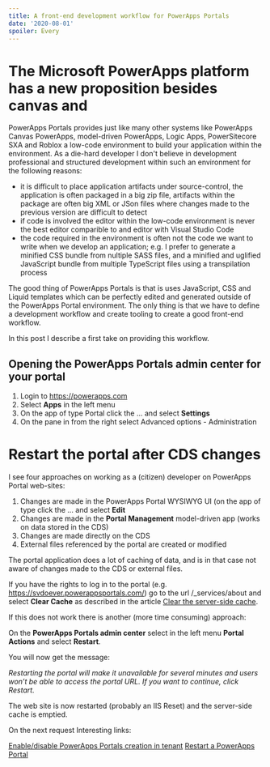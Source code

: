 ```yaml
---
title: A front-end development workflow for PowerApps Portals
date: '2020-08-01'
spoiler: Every   
---
```


# The Microsoft PowerApps platform has a new proposition besides canvas and 

PowerApps Portals provides just like many other systems like PowerApps Canvas PowerApps, model-driven PowerApps, Logic Apps, PowerSitecore SXA and Roblox a low-code environment to build your application within the environment. As a die-hard developer I don't believe in development professional and structured development within such an environment for the following reasons:

- it is difficult to place application artifacts under source-control, the application is often packaged in a big zip file, artifacts within the package are often big XML or JSon files where changes made to the previous version are difficult to detect
- if code is involved the editor within the low-code environment is never the best editor comparible to and editor with Visual Studio Code
- the code required in the environment is often not the code we want to write when we develop an application; e.g. I prefer to generate a minified CSS bundle from nultiple SASS files, and a minified and uglified JavaScript bundle from multiple TypeScript files using a transpilation process 

The good thing of PowerApps Portals is that is uses JavaScript, CSS and Liquid templates which can be perfectly edited and generated outside of the PowerApps Portal environment. The only thing is that we have to define a development workflow and create tooling to create a good front-end workflow.

In this post I describe a first take on providing this workflow.


## Opening the PowerApps Portals admin center for your portal

1. Login to https://powerapps.com
2. Select **Apps** in the left menu
3. On the app of type Portal click the ... and select **Settings**
4. On the pane in from the right select Advanced options - Administration

# Restart the portal after CDS changes

I see four approaches on working as a (citizen) developer on PowerApps Portal web-sites:
1. Changes are made in the PowerApps Portal WYSIWYG UI (on the app of type click the ... and select **Edit**
2. Changes are made in the **Portal Management** model-driven app (works on data stored in the CDS)
3. Changes are made directly on the CDS
4. External files referenced by the portal are created or modified

The portal application does a lot of caching of data, and is in that case not aware of changes made to the CDS or external files.

If you have the rights to log in to the portal (e.g. https://svdoever.powerappsportals.com/) go to the url /_services/about and select **Clear Cache** as described in the article [Clear the server-side cache](https://docs.microsoft.com/en-us/powerapps/maker/portals/admin/clear-server-side-cache).

If this does not work there is another (more time consuming) approach:

On the **PowerApps Portals admin center** select in the left menu **Portal Actions** and select **Restart**.

You will now get the message:

 _Restarting the portal will make it unavailable for several minutes and users won’t be able to access the portal URL. If you want to continue, click Restart._

The web site is now restarted (probably an IIS Reset) and the server-side cache is emptied.

On the next request 
Interesting links:

[Enable/disable PowerApps Portals creation in tenant](https://colinvermander.com/2019/09/16/restrict-creation-of-powerapps-portals/)
[Restart a PowerApps Portal](https://colinvermander.com/2019/09/18/powerapps-portal-force-restart/)